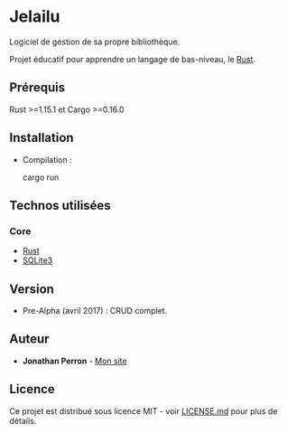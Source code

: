 # Jelailu

Logiciel de gestion de sa propre bibliothèque.

Projet éducatif pour apprendre un langage de bas-niveau, le [Rust](https://www.rust-lang.org/en-US/).

## Prérequis

Rust >=1.15.1 et Cargo >=0.16.0

## Installation

* Compilation :

    cargo run

## Technos utilisées

### Core
* [Rust](https://www.rust-lang.org/en-US/)
* [SQLite3](https://www.sqlite.org/)

## Version

* Pre-Alpha (avril 2017) : CRUD complet.

## Auteur
* **Jonathan Perron** - [Mon site](http://www.jonathanperron.fr)

## Licence

Ce projet est distribué sous licence MIT - voir [LICENSE.md](LICENSE.md) pour plus de détails.
